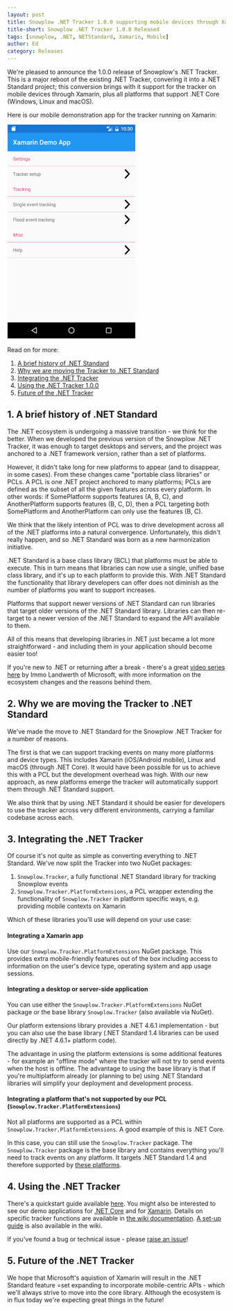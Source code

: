 ```yaml
---
layout: post
title: Snowplow .NET Tracker 1.0.0 supporting mobile devices through Xamarin released
title-short: Snowplow .NET Tracker 1.0.0 Released
tags: [snowplow, .NET, NETStandard, Xamarin, Mobile]
author: Ed
category: Releases
---
```


We're pleased to announce the 1.0.0 release of Snowplow's .NET Tracker. This is a major reboot of the existing .NET Tracker, convering it into a .NET Standard project; this conversion brings with it support for the tracker on mobile devices through Xamarin, plus all platforms that support .NET Core (Windows, Linux and macOS).

Here is our mobile demonstration app for the tracker running on Xamarin:

<img src="/assets/img/blog/2017/02/dotnet-tracker-demo-home-60pc.png"/>

Read on for more:

1. [A brief history of .NET Standard](/blog/2017/02/15/snowplow-dotnet-tracker-1.0.0-released/#history)
2. [Why we are moving the Tracker to .NET Standard](/blog/2017/02/15/snowplow-dotnet-tracker-1.0.0-released/#why-we-are-moving)
3. [Integrating the .NET Tracker](/blog/2017/02/15/snowplow-dotnet-tracker-1.0.0-released/#integration)
4. [Using the .NET Tracker 1.0.0](/blog/2017/02/15/snowplow-dotnet-tracker-1.0.0-released/#use)
5. [Future of the .NET Tracker](/blog/2017/02/15/snowplow-dotnet-tracker-1.0.0-released/#future)

<!--more-->

<h2 id="history">1. A brief history of .NET Standard</h2>

The .NET ecosystem is undergoing a massive transition - we think for the better. When we developed the previous version of the Snowplow .NET Tracker, it was enough to target desktops and servers, and the project was anchored to a .NET framework version, rather than a set of platforms.

However, it didn't take long for new platforms to appear (and to disappear, in some cases). From these changes came "portable class libraries" or PCLs. A PCL is one .NET project anchored to many platforms; PCLs are defined as the subset of all the given features across every platform. In other words: if SomePlatform supports features (A, B, C), and AnotherPlatform supports features (B, C, D), then a PCL targeting both SomePlatform and AnotherPlatform can only use the features (B, C).

We think that the likely intention of PCL was to drive development across all of the .NET platforms into a natural convergence. Unfortunately, this didn't really happen, and so .NET Standard was born as a new harmonization initiative.

.NET Standard is a base class library (BCL) that platforms must be able to execute. This in turn means that libraries can now use a single, unified base class library, and it's up to each platform to provide this. With 
.NET Standard the functionality that library developers can offer does not diminish as the number of platforms you want to support increases.  

Platforms that support newer versions of .NET Standard can run libraries that target older versions of the .NET Standard library. Libraries can then re-target to a newer version of the .NET Standard to expand the API available to them.

All of this means that developing libraries in .NET just became a lot more straightforward - and including them in your application should become easier too!

If you're new to .NET or returning after a break - there's a great [video series here][netstandard-vid] by Immo Landwerth of Microsoft, with more information on the ecosystem changes and the reasons behind them.

<h2 id="why-we-are-moving">2. Why we are moving the Tracker to .NET Standard</h2>

We've made the move to .NET Standard for the Snowplow .NET Tracker for a number of reasons.

The first is that we can support tracking events on many more platforms and device types. This includes Xamarin (iOS/Android mobile), Linux and macOS (through .NET Core). It would have been possible for us to achieve this with a PCL but the development overhead was high. With our new approach, as new platforms emerge the tracker will automatically support them through .NET Standard support.

We also think that by using .NET Standard it should be easier for developers to use the tracker across very different environments, carrying a familiar codebase across each.

<h2 id="integration">3. Integrating the .NET Tracker</h2>

Of course it's not quite as simple as converting everything to .NET Standard. We've now split the Tracker into two NuGet packages:

1. `Snowplow.Tracker`, a fully functional .NET Standard library for tracking Snowplow events
2. `Snowplow.Tracker.PlatformExtensions`, a PCL wrapper extending the functionality of `Snowplow.Tracker` in platform specific ways, e.g. providing mobile contexts on Xamarin

Which of these libraries you'll use will depend on your use case:

#### Integrating a Xamarin app

Use our `Snowplow.Tracker.PlatformExtensions` NuGet package. This provides extra mobile-friendly features out of the box including access to information on the user's device type, operating system and app usage sessions.

#### Integrating a desktop or server-side application

You can use either the `Snowplow.Tracker.PlatformExtensions` NuGet package or the base library `Snowplow.Tracker` (also available via NuGet).

Our platform extensions library provides a .NET 4.6.1 implementation - but you can also use the base library (.NET Standard 1.4 libraries can be used directly by .NET 4.6.1+ platform code). 

The advantage in using the platform extensions is some additional features - for example an "offline mode" where the tracker will not try to send events when the host is offline. The advantage to using the base library
is that if you're multiplatform already (or planning to be) using .NET Standard libraries will simplify your deployment and development process.

#### Integrating a platform that's not supported by our PCL (`Snowplow.Tracker.PlatformExtensions`)

Not all platforms are supported as a PCL within `Snowplow.Tracker.PlatformExtensions`. A good example of this is .NET Core. 

In this case, you can still use the `Snowplow.Tracker` package. The `Snowplow.Tracker` package is the base library and contains everything you'll need to track events on any platform. It targets .NET Standard 1.4 and therefore supported by [these platforms][netstandard-version-matrix].

<h2 id="use">4. Using the .NET Tracker</h2>

There's a quickstart guide available [here][quickstart-guide]. You might also be interested to see our demo applications for [.NET Core][demo-core] and for [Xamarin][mobile-demo]. Details on specific
tracker functions are available in [the wiki documentation][wiki-main]. [A set-up guide][wiki-setup] is also available in the wiki.

If you've found a bug or technical issue - please [raise an issue][issue-tracker]!

<h2 id="future">5. Future of the .NET Tracker</h2>

We hope that Microsoft's aquistion of Xamarin will result in the .NET Standard feature =set expanding to incorporate mobile-centric APIs - which we'll always strive to move into the core library. Although the ecosystem is
in flux today we're expecting great things in the future!

[mobile-demo]: https://github.com/snowplow/snowplow-dotnet-tracker/tree/release/1.0.0/Snowplow.Demo.App/Snowplow.Demo.App
[demo-core]: https://github.com/snowplow/snowplow-dotnet-tracker/blob/release/1.0.0/Snowplow.Demo.Console/Program.cs

[netstandard-vid]: https://www.youtube.com/watch?v=YI4MurjfMn8&index=1&list=PLRAdsfhKI4OWx321A_pr-7HhRNk7wOLLY
[netstandard-version-matrix]: https://github.com/dotnet/standard/blob/master/docs/versions.md

[quickstart-guide]: https://github.com/snowplow/snowplow/wiki/.NET-Tracker-Quickstart-Guide
[wiki-main]: https://github.com/snowplow/snowplow/wiki/.net-tracker
[wiki-setup]: https://github.com/snowplow/snowplow/wiki/.NET-tracker-setup

[issue-tracker]: https://github.com/snowplow/snowplow-dotnet-tracker/issues/new
